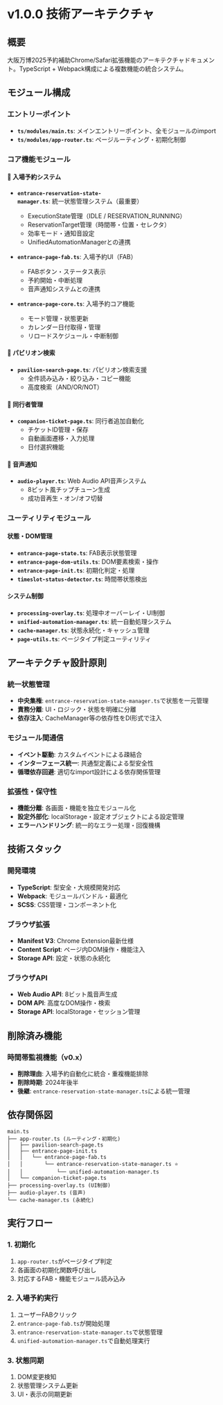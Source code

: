 # v1.0.0 技術アーキテクチャ

## 概要
大阪万博2025予約補助Chrome/Safari拡張機能のアーキテクチャドキュメント。TypeScript + Webpack構成による複数機能の統合システム。

## モジュール構成

### エントリーポイント
- **`ts/modules/main.ts`**: メインエントリーポイント、全モジュールのimport
- **`ts/modules/app-router.ts`**: ページルーティング・初期化制御

### コア機能モジュール

#### 🎫 入場予約システム
- **`entrance-reservation-state-manager.ts`**: 統一状態管理システム（最重要）
  - ExecutionState管理（IDLE / RESERVATION_RUNNING）
  - ReservationTarget管理（時間帯・位置・セレクタ）
  - 効率モード・通知音設定
  - UnifiedAutomationManagerとの連携

- **`entrance-page-fab.ts`**: 入場予約UI（FAB）
  - FABボタン・ステータス表示
  - 予約開始・中断処理
  - 音声通知システムとの連携

- **`entrance-page-core.ts`**: 入場予約コア機能
  - モード管理・状態更新
  - カレンダー日付取得・管理
  - リロードスケジュール・中断制御

#### 🏢 パビリオン検索
- **`pavilion-search-page.ts`**: パビリオン検索支援
  - 全件読み込み・絞り込み・コピー機能
  - 高度検索（AND/OR/NOT）

#### 👥 同行者管理
- **`companion-ticket-page.ts`**: 同行者追加自動化
  - チケットID管理・保存
  - 自動画面遷移・入力処理
  - 日付選択機能

#### 🎵 音声通知
- **`audio-player.ts`**: Web Audio API音声システム
  - 8ビット風チップチューン生成
  - 成功音再生・オン/オフ切替

### ユーティリティモジュール

#### 状態・DOM管理
- **`entrance-page-state.ts`**: FAB表示状態管理
- **`entrance-page-dom-utils.ts`**: DOM要素検索・操作
- **`entrance-page-init.ts`**: 初期化判定・処理
- **`timeslot-status-detector.ts`**: 時間帯状態検出

#### システム制御
- **`processing-overlay.ts`**: 処理中オーバーレイ・UI制御
- **`unified-automation-manager.ts`**: 統一自動処理システム
- **`cache-manager.ts`**: 状態永続化・キャッシュ管理
- **`page-utils.ts`**: ページタイプ判定ユーティリティ

## アーキテクチャ設計原則

### 統一状態管理
- **中央集権**: `entrance-reservation-state-manager.ts`で状態を一元管理
- **責務分離**: UI・ロジック・状態を明確に分離
- **依存注入**: CacheManager等の依存性をDI形式で注入

### モジュール間通信
- **イベント駆動**: カスタムイベントによる疎結合
- **インターフェース統一**: 共通型定義による型安全性
- **循環依存回避**: 適切なimport設計による依存関係管理

### 拡張性・保守性
- **機能分離**: 各画面・機能を独立モジュール化
- **設定外部化**: localStorage・設定オブジェクトによる設定管理
- **エラーハンドリング**: 統一的なエラー処理・回復機構

## 技術スタック

### 開発環境
- **TypeScript**: 型安全・大規模開発対応
- **Webpack**: モジュールバンドル・最適化
- **SCSS**: CSS管理・コンポーネント化

### ブラウザ拡張
- **Manifest V3**: Chrome Extension最新仕様
- **Content Script**: ページ内DOM操作・機能注入
- **Storage API**: 設定・状態の永続化

### ブラウザAPI
- **Web Audio API**: 8ビット風音声生成
- **DOM API**: 高度なDOM操作・検索
- **Storage API**: localStorage・セッション管理

## 削除済み機能

### 時間帯監視機能（v0.x）
- **削除理由**: 入場予約自動化に統合・重複機能排除
- **削除時期**: 2024年後半
- **後継**: `entrance-reservation-state-manager.ts`による統一管理

## 依存関係図

```
main.ts
├── app-router.ts (ルーティング・初期化)
│   ├── pavilion-search-page.ts
│   ├── entrance-page-init.ts
│   │   └── entrance-page-fab.ts
│   │       └── entrance-reservation-state-manager.ts ⭐️
│   │           └── unified-automation-manager.ts
│   └── companion-ticket-page.ts
├── processing-overlay.ts (UI制御)
├── audio-player.ts (音声)
└── cache-manager.ts (永続化)
```

## 実行フロー

### 1. 初期化
1. `app-router.ts`がページタイプ判定
2. 各画面の初期化関数呼び出し
3. 対応するFAB・機能モジュール読み込み

### 2. 入場予約実行
1. ユーザーFABクリック
2. `entrance-page-fab.ts`が開始処理
3. `entrance-reservation-state-manager.ts`で状態管理
4. `unified-automation-manager.ts`で自動処理実行

### 3. 状態同期
1. DOM変更検知
2. 状態管理システム更新
3. UI・表示の同期更新